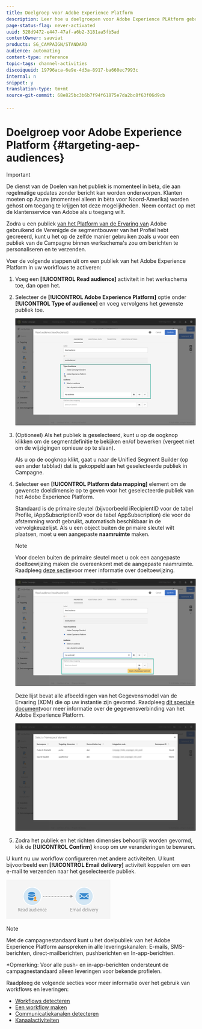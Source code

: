 ```yaml
---
title: Doelgroep voor Adobe Experience Platform
description: Leer hoe u doelgroepen voor Adobe Experience PLAtform gebruikt in workflows.
page-status-flag: never-activated
uuid: 528d9472-e447-47af-a6b2-3181aa5fb5ad
contentOwner: sauviat
products: SG_CAMPAIGN/STANDARD
audience: automating
content-type: reference
topic-tags: channel-activities
discoiquuid: 19796aca-6e9e-4d3a-8917-ba660ec7993c
internal: n
snippet: y
translation-type: tm+mt
source-git-commit: 68e825bc3b6b7f94f61875e7da2bc8f63f06d9cb

---
```



# Doelgroep voor Adobe Experience Platform {#targeting-aep-audiences}

>[!IMPORTANT]
>
>De dienst van de Doelen van het publiek is momenteel in bèta, die aan regelmatige updates zonder bericht kan worden onderworpen. Klanten moeten op Azure (momenteel alleen in bèta voor Noord-Amerika) worden gehost om toegang te krijgen tot deze mogelijkheden. Neem contact op met de klantenservice van Adobe als u toegang wilt.

Zodra u een publiek [van het Platform van de Ervaring van](../../audiences/using/aep-about-audience-destinations-service.md) Adobe gebruikend de Verenigde de segmentbouwer van het Profiel hebt gecreeerd, kunt u het op de zelfde manier gebruiken zoals u voor een publiek van de Campagne binnen werkschema&#39;s zou om berichten te personaliseren en te verzenden.

Voer de volgende stappen uit om een publiek van het Adobe Experience Platform in uw workflows te activeren:

1. Voeg een **[!UICONTROL Read audience]** activiteit in het werkschema toe, dan open het.

1. Selecteer de **[!UICONTROL Adobe Experience Platform]** optie onder **[!UICONTROL Type of audience]** en voeg vervolgens het gewenste publiek toe.

   ![](assets/aep_wkf_readaudience.png)

1. (Optioneel) Als het publiek is geselecteerd, kunt u op de oogknop klikken om de segmentdefinitie te bekijken en/of bewerken (vergeet niet om de wijzigingen opnieuw op te slaan).

   Als u op de oogknop klikt, gaat u naar de Unified Segment Builder (op een ander tabblad) dat is gekoppeld aan het geselecteerde publiek in Campagne.

1. Selecteer een **[!UICONTROL Platform data mapping]** element om de gewenste doeldimensie op te geven voor het geselecteerde publiek van het Adobe Experience Platform.

   Standaard is de primaire sleutel (bijvoorbeeld iRecipientID voor de tabel Profile, iAppSubscriptionID voor de tabel AppSubscription) die voor de afstemming wordt gebruikt, automatisch beschikbaar in de vervolgkeuzelijst. Als u een object buiten de primaire sleutel wilt plaatsen, moet u een aangepaste **naamruimte** maken.

   >[!NOTE]
   >
   >Voor doelen buiten de primaire sleutel moet u ook een aangepaste doeltoewijzing maken die overeenkomt met de aangepaste naamruimte. Raadpleeg [deze sectie](../../administration/using/target-mappings-in-campaign.md)voor meer informatie over doeltoewijzing.

   ![](assets/aep_wkf_readaudience_namespace.png)

   Deze lijst bevat alle afbeeldingen van het Gegevensmodel van de Ervaring (XDM) die op uw instantie zijn gevormd. Raadpleeg [dit speciale document](../../developing/using/aep-about-data-connector.md)voor meer informatie over de gegevensverbinding van het Adobe Experience Platform.

   ![](assets/aep_wkf_readaudience_namespace2.png)

1. Zodra het publiek en het richten dimensies behoorlijk worden gevormd, klik de **[!UICONTROL Confirm]** knoop om uw veranderingen te bewaren.

U kunt nu uw workflow configureren met andere activiteiten. U kunt bijvoorbeeld een **[!UICONTROL Email delivery]** activiteit koppelen om een e-mail te verzenden naar het geselecteerde publiek.

![](assets/aep_wkf_email.png)

>[!NOTE]
>
>Met de campagnestandaard kunt u het doelpubliek van het Adobe Experience Platform aanspreken in alle leveringskanalen: E-mails, SMS-berichten, direct-mailberichten, pushberichten en In-app-berichten.
>
>*Opmerking: Voor alle push- en in-app-berichten ondersteunt de campagnestandaard alleen leveringen voor bekende profielen.

Raadpleeg de volgende secties voor meer informatie over het gebruik van workflows en leveringen:

* [Workflows detecteren](../../automating/using/get-started-workflows.md)
* [Een workflow maken](../../automating/using/building-a-workflow.md)
* [Communicatiekanalen detecteren](../../channels/using/get-started-communication-channels.md)
* [Kanaalactiviteiten](../../automating/using/about-channel-activities.md)
